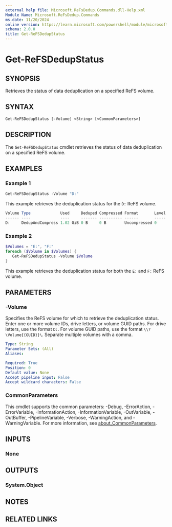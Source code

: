 ```yaml
---
external help file: Microsoft.ReFsDedup.Commands.dll-Help.xml
Module Name: Microsoft.ReFsDedup.Commands
ms.date: 11/20/2024
online version: https://learn.microsoft.com/powershell/module/microsoft.refsdedup.commands/get-refsdedupstatus?view=windowsserver2025-ps&wt.mc_id=ps-gethelp
schema: 2.0.0
title: Get-ReFSDedupStatus
---
```


# Get-ReFSDedupStatus

## SYNOPSIS
Retrieves the status of data deduplication on a specified ReFS volume.

## SYNTAX

```
Get-ReFSDedupStatus [-Volume] <String> [<CommonParameters>]
```

## DESCRIPTION

The `Get-ReFSDedupStatus` cmdlet retrieves the status of data deduplication on a specified ReFS
volume.

## EXAMPLES

### Example 1

```powershell
Get-ReFSDedupStatus -Volume "D:"
```

This example retrieves the deduplication status for the `D:` ReFS volume.

```powershell
Volume Type             Used     Deduped Compressed Format       Level ChunkSize Status
------ ----             ----     ------- ---------- ------       ----- --------- ------
D:     DedupAndCompress 1.02 GiB 0 B     0 B        Uncompressed 0     0 B       --    
```

### Example 2

```powershell
$Volumes = "E:", "F:"
foreach ($Volume in $Volumes) {
   Get-ReFSDedupStatus -Volume $Volume
}
```

This example retrieves the deduplication status for both the `E:` and `F:` ReFS volume.

## PARAMETERS

### -Volume

Specifies the ReFS volume for which to retrieve the deduplication status. Enter one or more volume
IDs, drive letters, or volume GUID paths. For drive letters, use the format `D:`. For volume GUID
paths, use the format `\\?\Volume{{GUID}}\`. Separate multiple volumes with a comma.

```yaml
Type: String
Parameter Sets: (All)
Aliases:

Required: True
Position: 0
Default value: None
Accept pipeline input: False
Accept wildcard characters: False
```

### CommonParameters

This cmdlet supports the common parameters: -Debug, -ErrorAction, -ErrorVariable,
-InformationAction, -InformationVariable, -OutVariable, -OutBuffer, -PipelineVariable, -Verbose,
-WarningAction, and -WarningVariable. For more information, see
[about_CommonParameters](/powershell/module/microsoft.powershell.core/about/about_commonparameters).

## INPUTS

### None

## OUTPUTS

### System.Object

## NOTES

## RELATED LINKS
